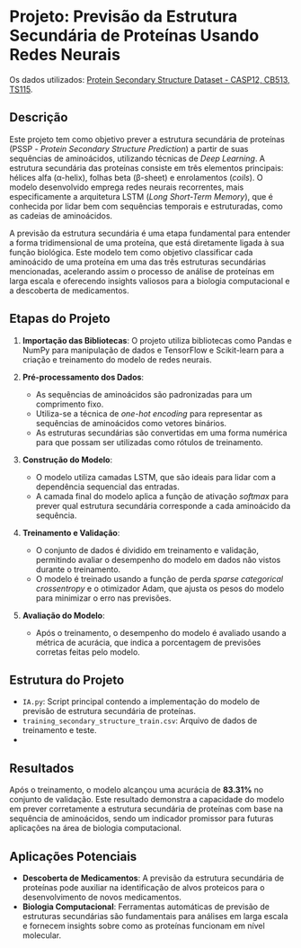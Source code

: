 # Projeto: Previsão da Estrutura Secundária de Proteínas Usando Redes Neurais

Os dados utilizados: [Protein Secondary Structure Dataset - CASP12, CB513, TS115](https://www.kaggle.com/datasets/tamzidhasan/protein-secondary-structure-casp12-cb513-ts115?select=test_secondary_structure_casp12.csv).
## Descrição

Este projeto tem como objetivo prever a estrutura secundária de proteínas (PSSP - *Protein Secondary Structure Prediction*) a partir de suas sequências de aminoácidos, utilizando técnicas de *Deep Learning*. A estrutura secundária das proteínas consiste em três elementos principais: hélices alfa (α-helix), folhas beta (β-sheet) e enrolamentos (*coils*). O modelo desenvolvido emprega redes neurais recorrentes, mais especificamente a arquitetura LSTM (*Long Short-Term Memory*), que é conhecida por lidar bem com sequências temporais e estruturadas, como as cadeias de aminoácidos.

A previsão da estrutura secundária é uma etapa fundamental para entender a forma tridimensional de uma proteína, que está diretamente ligada à sua função biológica. Este modelo tem como objetivo classificar cada aminoácido de uma proteína em uma das três estruturas secundárias mencionadas, acelerando assim o processo de análise de proteínas em larga escala e oferecendo insights valiosos para a biologia computacional e a descoberta de medicamentos.

## Etapas do Projeto

1. **Importação das Bibliotecas**:
    O projeto utiliza bibliotecas como Pandas e NumPy para manipulação de dados e TensorFlow e Scikit-learn para a criação e treinamento do modelo de redes neurais.

2. **Pré-processamento dos Dados**:
    - As sequências de aminoácidos são padronizadas para um comprimento fixo.
    - Utiliza-se a técnica de *one-hot encoding* para representar as sequências de aminoácidos como vetores binários.
    - As estruturas secundárias são convertidas em uma forma numérica para que possam ser utilizadas como rótulos de treinamento.

3. **Construção do Modelo**:
    - O modelo utiliza camadas LSTM, que são ideais para lidar com a dependência sequencial das entradas.
    - A camada final do modelo aplica a função de ativação *softmax* para prever qual estrutura secundária corresponde a cada aminoácido da sequência.

4. **Treinamento e Validação**:
    - O conjunto de dados é dividido em treinamento e validação, permitindo avaliar o desempenho do modelo em dados não vistos durante o treinamento.
    - O modelo é treinado usando a função de perda *sparse categorical crossentropy* e o otimizador Adam, que ajusta os pesos do modelo para minimizar o erro nas previsões.

5. **Avaliação do Modelo**:
    - Após o treinamento, o desempenho do modelo é avaliado usando a métrica de acurácia, que indica a porcentagem de previsões corretas feitas pelo modelo.

## Estrutura do Projeto

- `IA.py`: Script principal contendo a implementação do modelo de previsão de estrutura secundária de proteínas.
- `training_secondary_structure_train.csv`: Arquivo de dados de treinamento e teste.
- 
## Resultados

Após o treinamento, o modelo alcançou uma acurácia de **83.31%** no conjunto de validação. Este resultado demonstra a capacidade do modelo em prever corretamente a estrutura secundária de proteínas com base na sequência de aminoácidos, sendo um indicador promissor para futuras aplicações na área de biologia computacional.

## Aplicações Potenciais

- **Descoberta de Medicamentos**: A previsão da estrutura secundária de proteínas pode auxiliar na identificação de alvos proteicos para o desenvolvimento de novos medicamentos.
- **Biologia Computacional**: Ferramentas automáticas de previsão de estruturas secundárias são fundamentais para análises em larga escala e fornecem insights sobre como as proteínas funcionam em nível molecular.